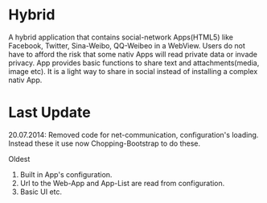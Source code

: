 Hybrid
======

A hybrid application that contains social-network Apps(HTML5) like Facebook, Twitter, Sina-Weibo, QQ-Weibeo in a WebView.  Users do not have to afford the risk that some nativ Apps will read private data or invade privacy. App provides basic functions to share text and attachments(media, image etc). It is a light way to share in social instead of installing a complex nativ App.

Last Update
======
20.07.2014:
Removed code for net-communication, configuration's loading. Instead these it use now Chopping-Bootstrap to do these.

Oldest
1. Built in App's configuration.
2. Url to the Web-App and App-List are read from configuration.
3. Basic UI etc.





